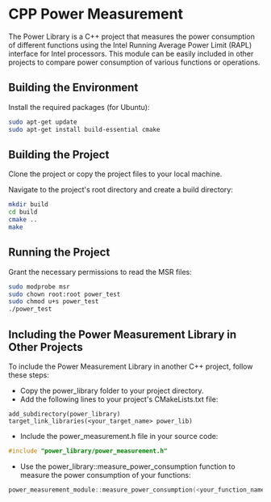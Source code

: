 # CPP Power Measurement 
The Power Library is a C++ project that measures the power consumption of different functions using the Intel Running Average Power Limit (RAPL) interface for Intel processors. This module can be easily included in other projects to compare power consumption of various functions or operations.

## Building the Environment
Install the required packages (for Ubuntu):

```bash
sudo apt-get update
sudo apt-get install build-essential cmake

```

## Building the Project

Clone the project or copy the project files to your local machine.

Navigate to the project's root directory and create a build directory:

```bash
mkdir build
cd build
cmake ..
make

```
## Running the Project
Grant the necessary permissions to read the MSR files:

```bash
sudo modprobe msr
sudo chown root:root power_test
sudo chmod u+s power_test
./power_test
```

## Including the Power Measurement Library in Other Projects
To include the Power Measurement Library in another C++ project, follow these steps:

- Copy the power_library folder to your project directory.
- Add the following lines to your project's CMakeLists.txt file:

```
add_subdirectory(power_library)
target_link_libraries(<your_target_name> power_lib)
```
- Include the power_measurement.h file in your source code:

```cpp
#include "power_library/power_measurement.h"
```
- Use the power_library::measure_power_consumption function to measure the power consumption of your functions:
```cpp
power_measurement_module::measure_power_consumption(<your_function_name>);
```